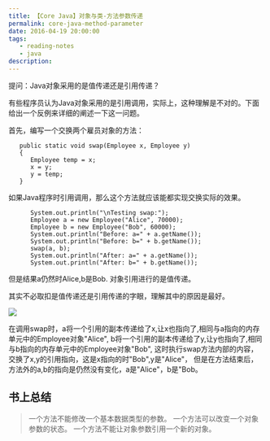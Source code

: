 ```yaml
---
title: 【Core Java】对象与类-方法参数传递
permalink: core-java-method-parameter
date: 2016-04-19 20:00:00
tags:
   - reading-notes
   - java
description:
---
```

提问：Java对象采用的是值传递还是引用传递？

有些程序员认为Java对象采用的是引用调用，实际上，这种理解是不对的。下面给出一个反例来详细的阐述一下这一问题。

首先，编写一个交换两个雇员对象的方法：
```
   public static void swap(Employee x, Employee y)
   {
      Employee temp = x;
      x = y;
      y = temp;
   }
```
如果Java程序时引用调用，那么这个方法就应该能都实现交换实际的效果。
```
      System.out.println("\nTesting swap:");
      Employee a = new Employee("Alice", 70000);
      Employee b = new Employee("Bob", 60000);
      System.out.println("Before: a=" + a.getName());
      System.out.println("Before: b=" + b.getName());
      swap(a, b);
      System.out.println("After: a=" + a.getName());
      System.out.println("After: b=" + b.getName());
```
但是结果a仍然时Alice,b是Bob.
对象引用进行的是值传递。

其实不必取扣是值传递还是引用传递的字眼，理解其中的原因是最好。

![][1]

在调用swap时，a将一个引用的副本传递给了x,让x也指向了,相同与a指向的内存单元中的Employee对象"Alice",
b将一个引用的副本传递给了y,让y也指向了,相同与b指向的内存单元中的Employee对象"Bob",
这时执行swap方法内部的内容，交换了x,y的引用指向，这是x指向的时"Bob",y是"Alice"，
但是在方法结束后，方法外的a,b的指向是仍然没有变化，a是"Alice"，b是"Bob。

## 书上总结
> 一个方法不能修改一个基本数据类型的参数。
> 一个方法可以改变一个对象参数的状态。
> 一个方法不能让对象参数引用一个新的对象。


  [1]: http://7xs09x.com1.z0.glb.clouddn.com/160419-core-java-method-parameter-001.jpg
